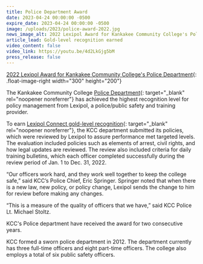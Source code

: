 ```yaml
---
title: Police Department Award
date: 2023-04-24 00:00:00 -0500
expire_date: 2023-04-24 00:00:00 -0500
image: /uploads/2023/police-award-2022.jpg
news_image_alt: 2022 Lexipol Award for Kankakee Community College's Police Department.
article_lead: Gold-level recognition earned
video_content: false
video_link: https://youtu.be/4d2LkGjg5bM
press_release: false
---
```

[2022 Lexipol Award for Kankakee Community College's Police Department](/uploads/2023/police-award-2022.jpg){: .float-image-right width="300" height="200"}&nbsp;

The Kankakee Community College [Police Department](https://www.kcc.edu/about/police-and-safety/){: target="_blank" rel="noopener noreferrer"} has achieved the highest recognition level for policy management from Lexipol, a police/public safety and training provider.

To earn [Lexipol Connect gold-level recognition](https://www.lexipol.com/connect-recognition-program/){: target="_blank" rel="noopener noreferrer"}, the KCC department submitted its policies, which were reviewed by Lexipol to assure performance met targeted levels. The evaluation included policies such as elements of arrest, civil rights, and how legal updates are reviewed. The review also included criteria for daily training bulletins, which each officer completed successfully during the review period of Jan. 1 to Dec. 31, 2022.

“Our officers work hard, and they work well together to keep the college safe,” said KCC’s Police Chief, Eric Springer. Springer noted that when there is a new law, new policy, or policy change, Lexipol sends the change to him for review before making any changes.

“This is a measure of the quality of officers that we have,” said KCC Police Lt. Michael Stoltz.

KCC's Police department have received the award for two consecutive years.

KCC formed a sworn police department in 2012. The department currently has three full-time officers and eight part-time officers. The college also employs a total of six public safety officers.